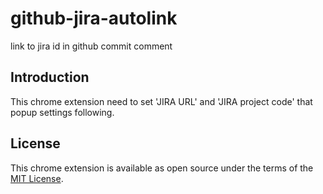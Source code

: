 # github-jira-autolink
link to jira id in github commit comment

## Introduction
This chrome extension need to set 'JIRA URL' and 'JIRA project code' that popup settings following.

## License
This chrome extension is available as open source under the terms of the [MIT License](http://opensource.org/licenses/MIT).
